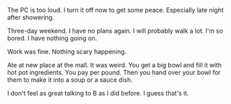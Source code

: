 The PC is too loud. I turn it off now to get some peace. Especially late night after showering.

Three-day weekend. I have no plans again. I will probably walk a lot. I'm so bored. I have nothing going on.

Work was fine. Nothing scary happening.

Ate at new place at the mall. It was weird. You get a big bowl and fill it with hot pot ingredients. You pay per pound. Then you hand over your bowl for them to make it into a soup or a sauce dish.

I don't feel as great talking to B as I did before. I guess that's it.
